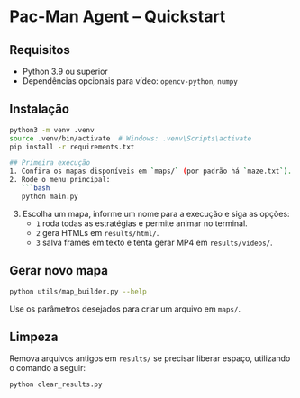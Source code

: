 # Pac-Man Agent – Quickstart

## Requisitos
- Python 3.9 ou superior
- Dependências opcionais para vídeo: `opencv-python`, `numpy`

## Instalação
```bash
python3 -m venv .venv
source .venv/bin/activate  # Windows: .venv\Scripts\activate
pip install -r requirements.txt

## Primeira execução
1. Confira os mapas disponíveis em `maps/` (por padrão há `maze.txt`).
2. Rode o menu principal:
   ```bash
   python main.py
   ```
3. Escolha um mapa, informe um nome para a execução e siga as opções:
   - `1` roda todas as estratégias e permite animar no terminal.
   - `2` gera HTMLs em `results/html/`.
   - `3` salva frames em texto e tenta gerar MP4 em `results/videos/`.

## Gerar novo mapa
```bash
python utils/map_builder.py --help
```
Use os parâmetros desejados para criar um arquivo em `maps/`.

## Limpeza
Remova arquivos antigos em `results/` se precisar liberar espaço, utilizando o comando a seguir:
```bash
python clear_results.py
```
